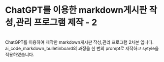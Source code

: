 # ChatGPT를 이용한 markdown게시판 작성,관리 프로그램 제작 - 2
<br>
ChatGPT를 이용하여 제작한 markdown게시판 작성,관리 프로그램 2차본 입니다.
ai_code_markdown_bulletinboard의 과정을 한 번의 prompt로 제작하고 sytyle을 적용하였습니다.

